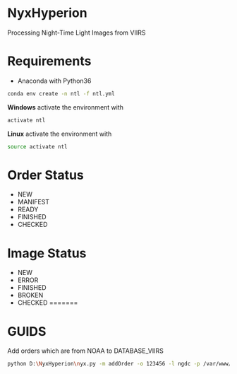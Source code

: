# NyxHyperion
Processing Night-Time Light Images from VIIRS

# Requirements
* Anaconda with Python36
```bash
conda env create -n ntl -f ntl.yml
```
__Windows__ activate the environment with
```bash
activate ntl
```
__Linux__ activate the environment with
```bash
source activate ntl
```
# Order Status
* NEW
* MANIFEST
* READY
* FINISHED
* CHECKED

# Image Status
* NEW
* ERROR
* FINISHED
* BROKEN
* CHECKED
=======
# GUIDS
Add orders which are from NOAA to DATABASE_VIIRS 
```bash
python D:\NyxHyperion\nyx.py -m addOrder -o 123456 -l ngdc -p /var/www/vhosts/geoinsight.xyz/noaa.geoinsight.xyz/NOAA
```